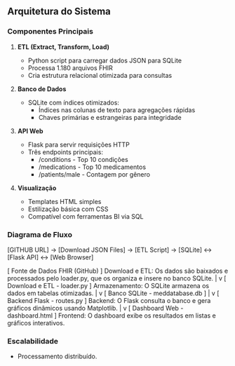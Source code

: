 ## Arquitetura do Sistema

### Componentes Principais

1. **ETL (Extract, Transform, Load)**
   - Python script para carregar dados JSON para SQLite
   - Processa 1.180 arquivos FHIR
   - Cria estrutura relacional otimizada para consultas

2. **Banco de Dados**
   - SQLite com índices otimizados:
     - Índices nas colunas de texto para agregações rápidas
     - Chaves primárias e estrangeiras para integridade

3. **API Web**
   - Flask para servir requisições HTTP
   - Três endpoints principais:
     - /conditions - Top 10 condições
     - /medications - Top 10 medicamentos
     - /patients/male - Contagem por gênero

4. **Visualização**
   - Templates HTML simples
   - Estilização básica com CSS
   - Compatível com ferramentas BI via SQL

### Diagrama de Fluxo

[GITHUB URL] → [Download JSON Files] → [ETL Script] → [SQLite] ↔ [Flask API] ↔ [Web Browser]

[ Fonte de Dados FHIR (GitHub) ]
Download e ETL: Os dados são baixados e processados pelo loader.py, que os organiza e insere no banco SQLite.
          |
          v
[ Download e ETL - loader.py ]
Armazenamento: O SQLite armazena os dados em tabelas otimizadas.
          |
          v
[ Banco SQLite - meddatabase.db ]
          |
          v
[ Backend Flask - routes.py ]
Backend: O Flask consulta o banco e gera gráficos dinâmicos usando Matplotlib.
          |
          v
[ Dashboard Web - dashboard.html ]
Frontend: O dashboard exibe os resultados em listas e gráficos interativos.

### Escalabilidade
- Processamento distribuído.